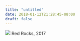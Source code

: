 ```yaml
---
title: "untitled"
date: 2018-01-12T21:28:45-08:00
draft: false
---
```


![](https://d17enza3bfujl8.cloudfront.net/DSCF8341.jpg)
Red Rocks, 2017
